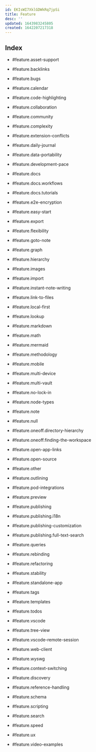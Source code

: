 ```yaml
---
id: EKIsWI7XklGDWkRq7jpSi
title: Feature
desc: ''
updated: 1643983245805
created: 1642207217318
---
```


## Index

- #feature.asset-support
- #feature.backlinks
- #feature.bugs
- #feature.calendar
- #feature.code-highlighting
- #feature.collaboration
- #feature.community
- #feature.complexity
- #feature.extension-conflicts
- #feature.daily-journal
- #feature.data-portability
- #feature.development-pace
- #feature.docs
- #feature.docs.workflows
- #feature.docs.tutorials
- #feature.e2e-encryption
- #feature.easy-start
- #feature.export
- #feature.flexibility
- #feature.goto-note
- #feature.graph
- #feature.hierarchy
- #feature.images
- #feature.import
- #feature.instant-note-writing
- #feature.link-to-files
- #feature.local-first
- #feature.lookup
- #feature.markdown
- #feature.math
- #feature.mermaid
- #feature.methodology
- #feature.mobile
- #feature.multi-device
- #feature.multi-vault
- #feature.no-lock-in
- #feature.node-types
- #feature.note
- #feature.null
- #feature.oneoff.directory-hierarchy
- #feature.oneoff.finding-the-workspace
- #feature.open-app-links
- #feature.open-source
- #feature.other
- #feature.outlining
- #feature.pod-integrations
- #feature.preview
- #feature.publishing
- #feature.publishing.i18n
- #feature.publishing-customization
- #feature.publishing.full-text-search
- #feature.queries
- #feature.rebinding
- #feature.refactoring
- #feature.stability
- #feature.standalone-app
- #feature.tags
- #feature.templates
- #feature.todos
- #feature.vscode
- #feature.tree-view
- #feature.vscode-remote-session
- #feature.web-client
- #feature.wyswg
- #feature.context-switching
- #feature.discovery
- #feature.reference-handling
- #feature.schema
- #feature.scripting
- #feature.search
- #feature.speed

- #feature.ux
- #feature.video-examples

